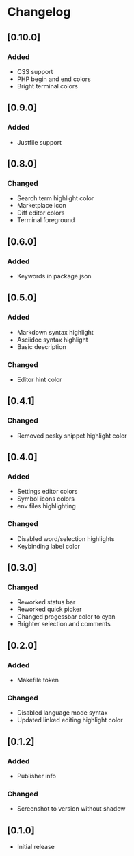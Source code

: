 # Changelog

## [0.10.0]

### Added

- CSS support
- PHP begin and end colors
- Bright terminal colors

## [0.9.0]

### Added

- Justfile support

## [0.8.0]

### Changed

- Search term highlight color
- Marketplace icon
- Diff editor colors
- Terminal foreground

## [0.6.0]

### Added

- Keywords in package.json

## [0.5.0]

### Added

- Markdown syntax highlight
- Asciidoc syntax highlight
- Basic description

### Changed

- Editor hint color

## [0.4.1]

### Changed

- Removed pesky snippet highlight color

## [0.4.0]

### Added

- Settings editor colors
- Symbol icons colors
- env files highlighting

### Changed

- Disabled word/selection highlights
- Keybinding label color

## [0.3.0]

### Changed

- Reworked status bar
- Reworked quick picker
- Changed progessbar color to cyan
- Brighter selection and comments

## [0.2.0]

### Added

- Makefile token

### Changed

- Disabled language mode syntax
- Updated linked editing highlight color

## [0.1.2]

### Added

- Publisher info

### Changed

- Screenshot to version without shadow

## [0.1.0]

- Initial release
